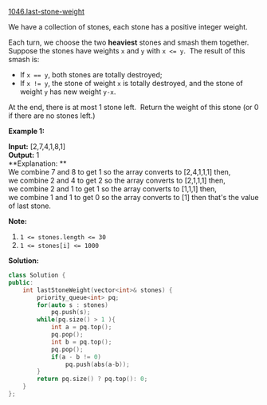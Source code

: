 [1046.last-stone-weight](https://leetcode.com/problems/last-stone-weight/)  

We have a collection of stones, each stone has a positive integer weight.

Each turn, we choose the two **heaviest** stones and smash them together.  Suppose the stones have weights `x` and `y` with `x <= y`.  The result of this smash is:

*   If `x == y`, both stones are totally destroyed;
*   If `x != y`, the stone of weight `x` is totally destroyed, and the stone of weight `y` has new weight `y-x`.

At the end, there is at most 1 stone left.  Return the weight of this stone (or 0 if there are no stones left.)

**Example 1:**

  
**Input:** \[2,7,4,1,8,1\]  
**Output:** 1  
**Explanation: **  
We combine 7 and 8 to get 1 so the array converts to \[2,4,1,1,1\] then,  
we combine 2 and 4 to get 2 so the array converts to \[2,1,1,1\] then,  
we combine 2 and 1 to get 1 so the array converts to \[1,1,1\] then,  
we combine 1 and 1 to get 0 so the array converts to \[1\] then that's the value of last stone.

**Note:**

1.  `1 <= stones.length <= 30`
2.  `1 <= stones[i] <= 1000`  



**Solution:**  

```cpp
class Solution {
public:
    int lastStoneWeight(vector<int>& stones) {
        priority_queue<int> pq;
        for(auto s : stones)
            pq.push(s);
        while(pq.size() > 1 ){
            int a = pq.top();
            pq.pop();
            int b = pq.top();
            pq.pop();
            if(a - b != 0)
                pq.push(abs(a-b));
        }
        return pq.size() ? pq.top(): 0;
    }
};
```
      